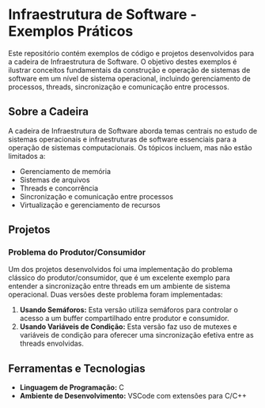 # Infraestrutura de Software - Exemplos Práticos

Este repositório contém exemplos de código e projetos desenvolvidos para a cadeira de Infraestrutura de Software. O objetivo destes exemplos é ilustrar conceitos fundamentais da construção e operação de sistemas de software em um nível de sistema operacional, incluindo gerenciamento de processos, threads, sincronização e comunicação entre processos.

## Sobre a Cadeira

A cadeira de Infraestrutura de Software aborda temas centrais no estudo de sistemas operacionais e infraestruturas de software essenciais para a operação de sistemas computacionais. Os tópicos incluem, mas não estão limitados a:

- Gerenciamento de memória
- Sistemas de arquivos
- Threads e concorrência
- Sincronização e comunicação entre processos
- Virtualização e gerenciamento de recursos

## Projetos

### Problema do Produtor/Consumidor

Um dos projetos desenvolvidos foi uma implementação do problema clássico do produtor/consumidor, que é um excelente exemplo para entender a sincronização entre threads em um ambiente de sistema operacional. Duas versões deste problema foram implementadas:

1. **Usando Semáforos:** Esta versão utiliza semáforos para controlar o acesso a um buffer compartilhado entre produtor e consumidor.
2. **Usando Variáveis de Condição:** Esta versão faz uso de mutexes e variáveis de condição para oferecer uma sincronização efetiva entre as threads envolvidas.

## Ferramentas e Tecnologias

- **Linguagem de Programação:** C
- **Ambiente de Desenvolvimento:** VSCode com extensões para C/C++
